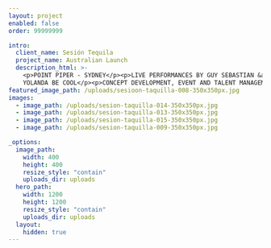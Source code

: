 ```yaml
---
layout: project
enabled: false
order: 99999999

intro:
  client_name: Sesión Tequila
  project_name: Australian Launch
  description_html: >-
    <p>POINT PIPER - SYDNEY</p><p>LIVE PERFORMANCES BY GUY SEBASTIAN &amp;
    YOLANDA BE COOL</p><p>CONCEPT DEVELOPMENT, EVENT AND TALENT MANAGEMENT</p>
featured_image_path: /uploads/sesioon-taquilla-008-350x350px.jpg
images:
  - image_path: /uploads/sesion-taquilla-014-350x350px.jpg
  - image_path: /uploads/sesion-taquilla-013-350x350px.jpg
  - image_path: /uploads/sesion-taquilla-015-350x350px.jpg
  - image_path: /uploads/sesion-taquilla-009-350x350px.jpg

_options:
  image_path:
    width: 400
    height: 400
    resize_style: "contain"
    uploads_dir: uploads
  hero_path:
    width: 1200
    height: 1200
    resize_style: "contain"
    uploads_dir: uploads
  layout:
    hidden: true
---
```

